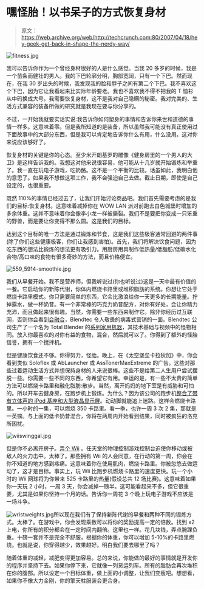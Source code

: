 # 嘿怪胎！以书呆子的方式恢复身材

> 原文：<https://web.archive.org/web/http://techcrunch.com:80/2007/04/18/hey-geek-get-back-in-shape-the-nerdy-way/>

![fitness.jpg](img/b8db3195b17d81237170fa2fce8f2312.png)

我可以告诉你作为一个曾经身材很好的人是什么感觉。当我 20 多岁的时候，我是一个苗条而健壮的男人。我的下巴轮廓分明，胸部宽阔，只有一个下巴。然而现在，在我 30 岁出头的时候，我发现我的脸和脖子之间有第二个下巴。我不喜欢这个下巴，因为它让我看起来比实际年龄要老。我也不喜欢我不得不把我的 T 恤衫从中码换成大号。我需要恢复身材，这不是我对自己隐瞒的秘密。我对完美的、生活方式兼容的装备所做的研究就是我现在要与你分享的。

不过，一开始我就要实话实说:我告诉你如何塑身的事情和告诉你来世和道德的事情一样多。这意味着零。但是我所知道的是装备，所以虽然我可能没有真正使用过下面故事中的大部分东西，但是我可以肯定地告诉你什么有用，什么没用。这对你来说应该够好了。

恢复身材的关键是你的心态。至少米开朗基罗的雕像《健身房里的一个男人的大卫》是这样告诉我的。我想这对他来说很容易，他可能从十几岁就开始锻炼和举重了。我一直在玩电子游戏，吃奶酪。这不是一个平衡的比较。话虽如此，我明白他的意思了。如果我不想做这项工作，我不会强迫自己去做。截止日期，即使是自己设定的，也很重要。

既然 110%的事情已经过去了，让我们开始讨论商品吧。我们首先需要考虑的是我们的目标:恢复身材。这意味着减掉你在 WOW LAN 派对前跑去白色城堡时增加的多余体重。这并不意味着你会像李小龙一样被撕裂。我们不是要把你变成一只笨重的野兽，而是要让你变得不那么圆。这是我们的目标。

达到这个目标的唯一方法是通过锻炼和节食，这是我们这些极客通常回避的两件事(除了你们这些健康极客，你们让我感到害怕)。首先，我们将解决饮食问题，因为吃东西的想法比锻炼的想法更有吸引力。用厨房用具制作低热量/低脂肪/低碳水化合物/高口味的食物有很多奇妙的方法，而且价格便宜。

![559_5914-smoothie.jpg](img/37845a157efea5b8be31bdcde1a9a73a.png)

我们从早餐开始。我不是营养师，但我听说过(你也听说过)这是一天中最有价值的一餐。它启动你的新陈代谢，你体内燃烧卡路里或堆积脂肪的系统。你想让它处于燃烧卡路里模式。你只需要简单的东西，它会比激浪给你一天更多的长期能量。拧掉露水，做一杯奶昔。有一个非常棒的巧克力奶昔配方，对你有好处，会让你精力充沛，而且做起来很有趣。当然，你需要一些东西来制作它。除非你经历过互联网，否则你会看到[会融合](https://web.archive.org/web/20210410211406/http://www.willitblend.com/)，Blendtec 令人敬畏的病毒式营销的一面。Blendtec 公司生产了一个名为 Total Blender 的[系列家用机器](https://web.archive.org/web/20210410211406/http://www.blendtec.com/products.aspx?catagory=1)，其技术基础与视频中的怪物相同。放入你最喜欢的对你有益的食物，混合，然后就可以了。你得到了额外的怪胎信誉，拥有一个搅拌机。

但是健康饮食还不够。你得努力，怪胎。晚上，在《太空堡垒卡拉狄加》中，你会看到类似 Soloflex 或 AbLauncher 或 AssTonerMaxExtreme 的广告。这些对那些过着运动生活方式并想保持身材的人来说很棒。这些不是给第二人生用户尝试摆脱一些。你需要一些不同的东西，你希望它有用。幸运的是，有一些不太贵的简单方法可以燃烧卡路里和融化脂肪:散步。当然，离开妈妈的地下室是有威胁和可怕的。所以开车去健身房，在跑步机上锻炼。为什么？因为该公司的跑步机[整合了带有立体声的 iPod 基座和大型液晶显示屏](https://web.archive.org/web/20210410211406/http://www.medicalnewstoday.com/medicalnews.php?newsid=66665)。动动脚就能追上迷路。这样会燃烧卡路里。一小时的一集，可以燃烧 350 卡路里。看一季，也许一周 3 次 2 集，那就是一英镑。与上面的低卡奶昔混合，你将在两周内开始看到结果，同时被疯狂的洛克所困扰。

![wiiswinggal.jpg](img/6adc22e8d2f87918f8c1d8f74de0f9da.png)

但是你不必离开房子。[弄个 Wii](https://web.archive.org/web/20210410211406/http://wii.com/) 。任天堂的物理控制游戏控制台迫使你移动或被敌人的火力击中。太棒了。那些拥有 Wii 的人会同意，在行动的第一周，你会在你不知道的地方感到疼痛。这意味着你在使用肌肉，燃烧卡路里。你被忽悠去做运动了，这才是目标。事实上，玩 Wii 比跑步机燃烧卡路里的速度更快。玩一个小时的 Wii 网球将为你带来 525 卡路里的热量(假设总共 12 场比赛)。这意味着如果你一天玩 2 小时，一周 3 天，你会减掉一磅半。这可能看起来不多，但它很重要，尤其是如果你坚持一个月的话。告诉你一周花 3 个晚上玩电子游戏不应该是一场斗争。

![wristweights.jpg](img/8ded199fd32501303902b6b490821c17.png)所以现在我们有了保持新陈代谢的早餐和两种不同的锻炼方式。太棒了。在游戏中，你会发现乘数可以将你的奖励提高一定的倍数。找到 x2 上电，你所有的积分都会在一定时间内翻倍。这里也一样。花几块钱，弄点腕踝负重。十磅一套并不是完全不舒服，根据你的体重，你可以增加 5-10%的卡路里燃烧。也就是说，你穿得越少，效果越好。明白我们要去哪里了吗？

随着体重的减轻，减肥变得更加容易。总的来说，你能做的最好的事情就是开发你的程序并坚持下去。如果你停下来，它就像一列货运列车。所有的脂肪会再次堆积在你的腹部。所以设定一个目标体重，做上面的小调整，让我们变瘦吧。想想看，如果你不像大力金刚，你的擎天柱服装会更合身。